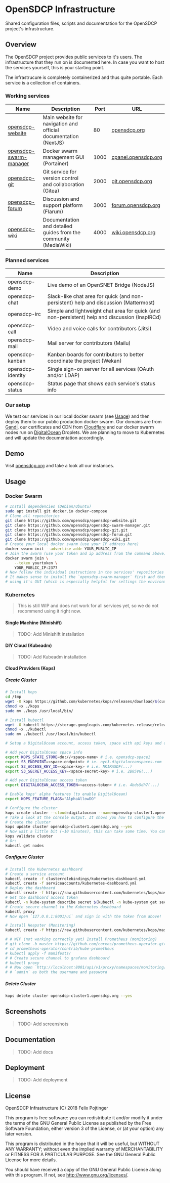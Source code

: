# OpenSDCP Infrastructure

Shared configuration files, scripts and documentation for the OpenSDCP project's infrastructure.

## Overview

The OpenSDCP project provides public services to it's users. The infrastructure that they run on is documented here. In case you want to host the services yourself, this is your starting point.

The infrastrucure is completely containerized and thus quite portable. Each service is a collection of containers.

### Working services

| Name                                                                         | Description                                                      | Port | URL                                                |
| ---------------------------------------------------------------------------- | ---------------------------------------------------------------- | ---- | -------------------------------------------------- |
| [opensdcp-website](https://github.com/opensdcp/opensdcp-website)             | Main website for navigation and official documentation (NextJS)  | 80   | [opensdcp.org](https://opensdcp.org)               |
| [opensdcp-swarm-manager](https://github.com/opensdcp/opensdcp-swarm-manager) | Docker swarm management GUI (Portainer)                          | 1000 | [cpanel.opensdcp.org](https://cpanel.opensdcp.org) |
| [opensdcp-git](https://github.com/opensdcp/opensdcp-git)                     | Git service for version control and collaboration (Gitea)        | 2000 | [git.opensdcp.org](https://git.opensdcp.org)       |
| [opensdcp-forum](https://github.com/opensdcp/opensdcp-forum)                 | Discussion and support platform (Flarum)                         | 3000 | [forum.opensdcp.org](https://forum.opensdcp.org)   |
| [opensdcp-wiki](https://github.com/opensdcp/opensdcp-wiki)                   | Documentation and detailed guides from the community (MediaWiki) | 4000 | [wiki.opensdcp.org](https://wiki.opensdcp.org)     |

### Planned services

| Name              | Description                                                                                    |
| ----------------- | ---------------------------------------------------------------------------------------------- |
| opensdcp-demo     | Live demo of an OpenSNET Bridge (NodeJS)                                                       |
| opensdcp-chat     | Slack-like chat area for quick (and non-persistent) help and discussion (Mattermost)           |
| opensdcp-irc      | Simple and lightweight chat area for quick (and non-persistent) help and discussion (InspIRCd) |
| opensdcp-call     | Video and voice calls for contributors (Jitsi)                                                 |
| opensdcp-mail     | Mail server for contributors (Mailu)                                                           |
| opensdcp-kanban   | Kanban boards for contributors to better coordinate the project (Wekan)                        |
| opensdcp-identity | Single sign-on server for all services (OAuth and/or LDAP)                                     |
| opensdcp-status   | Status page that shows each service's status info                                              |

### Our setup

We test our services in our local docker swarm (see [Usage](#usage)) and then deploy them to our public production docker swarm.
Our domains are from [Gandi](https://www.gandi.net/), our certificates and CDN from [Cloudflare](https://www.cloudflare.com/) and our docker swarm nodes run on [DigitalOcean](https://www.digitalocean.com/) Droplets.
We are planning to move to Kubernetes and will update the documentation accordingly.

## Demo

Visit [opensdcp.org](https://opensdcp.org/) and take a look all our instances.

## Usage

### Docker Swarm

```bash
# Install dependencies (Debian/Ubuntu)
sudo apt install git docker.io docker-compose
# Clone all repositories
git clone https://github.com/opensdcp/opensdcp-website.git
git clone https://github.com/opensdcp/opensdcp-swarm-manager.git
git clone https://github.com/opensdcp/opensdcp-git.git
git clone https://github.com/opensdcp/opensdcp-forum.git
git clone https://github.com/opensdcp/opensdcp-wiki.git
# Create your local docker swarm (use your IP address here)
docker swarm init --advertise-addr YOUR_PUBLIC_IP
# Join the swarm (use your token and ip address from the command above) (run this on all nodes you want to use)
docker swarm join \
    --token yourtoken \
    YOUR_PUBLIC_IP:2377
# Now follow the individual instructions in the services' repositories (look for "Deployment to swarm")!
# It makes sense to install the `opensdcp-swarm-manager` first and then deploy the services as stacks
# using it's GUI (which is especially helpful for settings the environment variables)
```

### Kubernetes

> This is still WIP and does not work for all services yet, so we do not recommend using it right now.

#### Single Machine (Minishift)

> TODO: Add Minishift installation

#### DIY Cloud (Kubeadm)

> TODO: Add Kubeadm installation

#### Cloud Providers (Kops)

##### Create Cluster

```bash
# Install kops
cd /tmp
wget -O kops https://github.com/kubernetes/kops/releases/download/$(curl -s https://api.github.com/repos/kubernetes/kops/releases/latest | grep tag_name | cut -d '"' -f 4)/kops-linux-amd64
chmod +x ./kops
sudo mv ./kops /usr/local/bin/

# Install kubectl
wget -O kubectl https://storage.googleapis.com/kubernetes-release/release/$(curl -s https://storage.googleapis.com/kubernetes-release/release/stable.txt)/bin/linux/amd64/kubectl
chmod +x ./kubectl
sudo mv ./kubectl /usr/local/bin/kubectl

# Setup a DigitalOcean account, access token, space with api keys and domain now and then continue here

# Add your DigitalOcean space info
export KOPS_STATE_STORE=do://<space-name> # i.e. opensdcp-space1
export S3_ENDPOINT=<space-endpoint> # ie. nyc3.digitaloceanspaces.com
export S3_ACCESS_KEY_ID=<space-key> # i.e. NKIRASDF(...)
export S3_SECRET_ACCESS_KEY=<space-secret-key> # i.e. 2B85VG(...)

# Add your DigitalOcean access token
export DIGITALOCEAN_ACCESS_TOKEN=<access-token> # i.e. 4bds5dh7(...)

# Enable kops' alpha features (to enable DigitalOcean)
export KOPS_FEATURE_FLAGS="AlphaAllowDO"

# Configure the cluster
kops create cluster --cloud=digitalocean --name=opensdcp-cluster1.opensdcp.org --networking=flannel --zones=nyc3 --ssh-public-key=~/.ssh/id_rsa.pub
# Take a look at the console output. It shows you how to configure the cluster further.
# Create the cluster
kops update cluster opensdcp-cluster1.opensdcp.org --yes
# Now wait a little bit (~10 minutes), this can take some time. You can check whether it is done by typing either:
kops validate cluster
# Or:
kubectl get nodes
```

##### Configure Cluster

```bash
# Install the Kubernetes dashboard
# Create a service account
kubectl create -f clusterrolebindings/kubernetes-dashboard.yml
kubectl create -f serviceaccounts/kubernetes-dashboard.yml
# Deploy the dashboard
kubectl create -f https://raw.githubusercontent.com/kubernetes/kops/master/addons/kubernetes-dashboard/v1.8.1.yaml
# Get the dashboard access token
kubectl -n kube-system describe secret $(kubectl -n kube-system get secret | grep admin-user | awk '{print $1}')
# Create secure channel to the Kubernetes dashboard
kubectl proxy
# Now open `127.0.0.1:8001/ui` and sign in with the token from above!

# Install Heapster (Monitoring)
kubectl create -f https://raw.githubusercontent.com/kubernetes/kops/master/addons/monitoring-standalone/v1.7.0.yaml

# # WIP (not working correctly yet) Install Prometheus (monitoring)
# git clone -b master https://github.com/coreos/prometheus-operator.git
# cd prometheus-operator/contrib/kube-prometheus
# kubectl apply -f manifests/
# # Create secure channel to grafana dashboard
# kubectl proxy
# # Now open `http://localhost:8001/api/v1/proxy/namespaces/monitoring/services/grafana:http` and sign in with
# # `admin` as both the username and password
```

##### Delete Cluster

```bash
kops delete cluster opensdcp-cluster1.opensdcp.org --yes
```

## Screenshots

> TODO: Add screenshots

## Documentation

> TODO: Add docs

## Deployment

> TODO: Add deployment

## License

OpenSDCP Infrastructure (C) 2018 Felix Pojtinger

This program is free software: you can redistribute it and/or modify
it under the terms of the GNU General Public License as published by
the Free Software Foundation, either version 3 of the License, or
(at your option) any later version.

This program is distributed in the hope that it will be useful,
but WITHOUT ANY WARRANTY; without even the implied warranty of
MERCHANTABILITY or FITNESS FOR A PARTICULAR PURPOSE. See the
GNU General Public License for more details.

You should have received a copy of the GNU General Public License
along with this program. If not, see <http://www.gnu.org/licenses/>.
